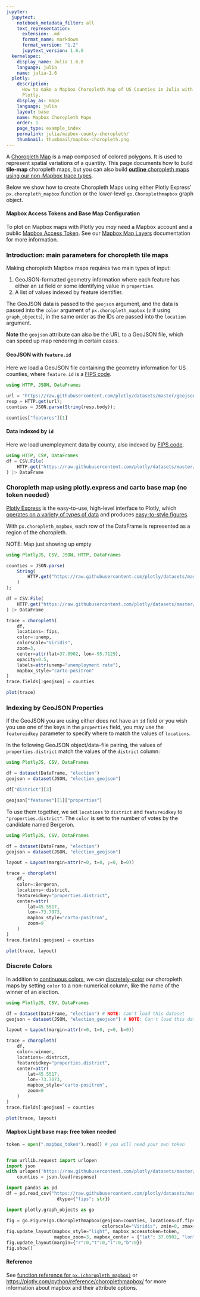 ```yaml
---
jupyter:
  jupytext:
    notebook_metadata_filter: all
    text_representation:
      extension: .md
      format_name: markdown
      format_version: "1.2"
      jupytext_version: 1.6.0
  kernelspec:
    display_name: Julia 1.6.0
    language: julia
    name: julia-1.6
  plotly:
    description:
      How to make a Mapbox Choropleth Map of US Counties in Julia with
      Plotly.
    display_as: maps
    language: julia
    layout: base
    name: Mapbox Choropleth Maps
    order: 1
    page_type: example_index
    permalink: julia/mapbox-county-choropleth/
    thumbnail: thumbnail/mapbox-choropleth.png
---
```


A [Choropleth Map](https://en.wikipedia.org/wiki/Choropleth_map) is a map composed of colored polygons. It is used to represent spatial variations of a quantity. This page documents how to build **tile-map** choropleth maps, but you can also build [**outline** choropleth maps using our non-Mapbox trace types](/julia/choropleth-maps).

Below we show how to create Choropleth Maps using either Plotly Express' `px.choropleth_mapbox` function or the lower-level `go.Choroplethmapbox` graph object.

#### Mapbox Access Tokens and Base Map Configuration

To plot on Mapbox maps with Plotly you _may_ need a Mapbox account and a public [Mapbox Access Token](https://www.mapbox.com/studio). See our [Mapbox Map Layers](/julia/mapbox-layers/) documentation for more information.

### Introduction: main parameters for choropleth tile maps

Making choropleth Mapbox maps requires two main types of input:

1. GeoJSON-formatted geometry information where each feature has either an `id` field or some identifying value in `properties`.
2. A list of values indexed by feature identifier.

The GeoJSON data is passed to the `geojson` argument, and the data is passed into the `color` argument of `px.choropleth_mapbox` (`z` if using `graph_objects`), in the same order as the IDs are passed into the `location` argument.

**Note** the `geojson` attribute can also be the URL to a GeoJSON file, which can speed up map rendering in certain cases.

#### GeoJSON with `feature.id`

Here we load a GeoJSON file containing the geometry information for US counties, where `feature.id` is a [FIPS code](https://en.wikipedia.org/wiki/FIPS_county_code).

<!-- ```python
from urllib.request import urlopen
import json
with urlopen('https://raw.githubusercontent.com/plotly/datasets/master/geojson-counties-fips.json') as response:
    counties = json.load(response)

counties["features"][0]
``` -->

```julia
using HTTP, JSON, DataFrames

url = "https://raw.githubusercontent.com/plotly/datasets/master/geojson-counties-fips.json"
resp = HTTP.get(url);
counties = JSON.parse(String(resp.body));

counties["features"][1]
```

#### Data indexed by `id`

Here we load unemployment data by county, also indexed by [FIPS code](https://en.wikipedia.org/wiki/FIPS_county_code).

<!-- ```python
import pandas as pd
df = pd.read_csv("https://raw.githubusercontent.com/plotly/datasets/master/fips-unemp-16.csv",
                   dtype={"fips": str})
df.head()
``` -->

```julia
using HTTP, CSV, DataFrames
df = CSV.File(
    HTTP.get("https://raw.githubusercontent.com/plotly/datasets/master/fips-unemp-16.csv").body
) |> DataFrame

```

### Choropleth map using plotly.express and carto base map (no token needed)

[Plotly Express](/python/plotly-express/) is the easy-to-use, high-level interface to Plotly, which [operates on a variety of types of data](/python/px-arguments/) and produces [easy-to-style figures](/python/styling-plotly-express/).

With `px.choropleth_mapbox`, each row of the DataFrame is represented as a region of the choropleth.

<!-- ```python
from urllib.request import urlopen
import json
with urlopen('https://raw.githubusercontent.com/plotly/datasets/master/geojson-counties-fips.json') as response:
    counties = json.load(response)

import pandas as pd
df = pd.read_csv("https://raw.githubusercontent.com/plotly/datasets/master/fips-unemp-16.csv",
                   dtype={"fips": str})

import plotly.express as px

fig = px.choropleth_mapbox(df, geojson=counties, locations='fips', color='unemp',
                           color_continuous_scale="Viridis",
                           range_color=(0, 12),
                           mapbox_style="carto-positron",
                           zoom=3, center = {"lat": 37.0902, "lon": -95.7129},
                           opacity=0.5,
                           labels={'unemp':'unemployment rate'}
                          )
fig.update_layout(margin={"r":0,"t":0,"l":0,"b":0})
fig.show()
``` -->

NOTE: Map just showing up empty

```julia
using PlotlyJS, CSV, JSON, HTTP, DataFrames

counties = JSON.parse(
    String(
        HTTP.get("https://raw.githubusercontent.com/plotly/datasets/master/geojson-counties-fips.json").body
    )
);

df = CSV.File(
    HTTP.get("https://raw.githubusercontent.com/plotly/datasets/master/fips-unemp-16.csv").body
) |> DataFrame

trace = choropleth(
    df,
    locations=:fips,
    color=:unemp,
    colorscale="Viridis",
    zoom=3,
    center=attr(lat=37.0902, lon=-95.7129),
    opacity=0.5,
    labels=attr(unemp="unemployment rate"),
    mapbox_style="carto-positron"
)
trace.fields[:geojson] = counties

plot(trace)
```

### Indexing by GeoJSON Properties

If the GeoJSON you are using either does not have an `id` field or you wish you use one of the keys in the `properties` field, you may use the `featureidkey` parameter to specify where to match the values of `locations`.

In the following GeoJSON object/data-file pairing, the values of `properties.district` match the values of the `district` column:

<!-- ```python
import plotly.express as px

df = px.data.election()
geojson = px.data.election_geojson()

print(df["district"][2])
print(geojson["features"][0]["properties"])
``` -->

<!-- NOTE: can't load either dataset -->

```julia
using PlotlyJS, CSV, DataFrames

df = dataset(DataFrame, "election")
geojson = dataset(JSON, "election_geojson")

df["district"][3]

geojson["features"][1]["properties"]
```

To use them together, we set `locations` to `district` and `featureidkey` to `"properties.district"`. The `color` is set to the number of votes by the candidate named Bergeron.

<!--
```python
import plotly.express as px

df = px.data.election()
geojson = px.data.election_geojson()

fig = px.choropleth_mapbox(df, geojson=geojson, color="Bergeron",
                           locations="district", featureidkey="properties.district",
                           center={"lat": 45.5517, "lon": -73.7073},
                           mapbox_style="carto-positron", zoom=9)
fig.update_layout(margin={"r":0,"t":0,"l":0,"b":0})
fig.show()
``` -->

<!-- NOTE: Can't load datasets -->

```julia
using PlotlyJS, CSV, DataFrames

df = dataset(DataFrame, "election")
geojson = dataset(JSON, "election_geojson")

layout = Layout(margin=attr(r=0, t=0, ;=0, b=0))

trace = choropleth(
    df,
    color=:Bergeron,
    locations=:district,
    featureidkey="properties.district",
    center=attr(
        lat=45.5517,
        lon=-73.7073,
        mapbox_style="carto-positron",
        zoom=9
    )
)
trace.fields[:geojson] = counties

plot(trace, layout)
```

### Discrete Colors

In addition to [continuous colors](/python/colorscales/), we can [discretely-color](/python/discrete-color/) our choropleth maps by setting `color` to a non-numerical column, like the name of the winner of an election.

<!-- ```python
import plotly.express as px

df = px.data.election()
geojson = px.data.election_geojson()

fig = px.choropleth_mapbox(df, geojson=geojson, color="winner",
                           locations="district", featureidkey="properties.district",
                           center={"lat": 45.5517, "lon": -73.7073},
                           mapbox_style="carto-positron", zoom=9)
fig.update_layout(margin={"r":0,"t":0,"l":0,"b":0})
fig.show()
``` -->

<!-- NOTE: Can't load datasets -->

```julia
using PlotlyJS, CSV, DataFrames

df = dataset(DataFrame, "election") # NOTE: Can't load this dataset
geojson = dataset(JSON, "election_geojson") # NOTE: Can't load this dataset

layout = Layout(margin=attr(r=0, t=0, ;=0, b=0))

trace = choropleth(
    df,
    color=:winner,
    locations=:district,
    featureidkey="properties.district",
    center=attr(
        lat=45.5517,
        lon=-73.7073,
        mapbox_style="carto-positron",
        zoom=9
    )
)
trace.fields[:geojson] = counties

plot(trace, layout)
```

<!-- NOTE: Not sure if this translates to julia... -->

#### Mapbox Light base map: free token needed

```python
token = open(".mapbox_token").read() # you will need your own token


from urllib.request import urlopen
import json
with urlopen('https://raw.githubusercontent.com/plotly/datasets/master/geojson-counties-fips.json') as response:
    counties = json.load(response)

import pandas as pd
df = pd.read_csv("https://raw.githubusercontent.com/plotly/datasets/master/fips-unemp-16.csv",
                   dtype={"fips": str})

import plotly.graph_objects as go

fig = go.Figure(go.Choroplethmapbox(geojson=counties, locations=df.fips, z=df.unemp,
                                    colorscale="Viridis", zmin=0, zmax=12, marker_line_width=0))
fig.update_layout(mapbox_style="light", mapbox_accesstoken=token,
                  mapbox_zoom=3, mapbox_center = {"lat": 37.0902, "lon": -95.7129})
fig.update_layout(margin={"r":0,"t":0,"l":0,"b":0})
fig.show()
```

#### Reference

See [function reference for `px.(choropleth_mapbox)`](https://plotly.com/python-api-reference/generated/plotly.express.choropleth_mapbox) or https://plotly.com/python/reference/choroplethmapbox/ for more information about mapbox and their attribute options.
